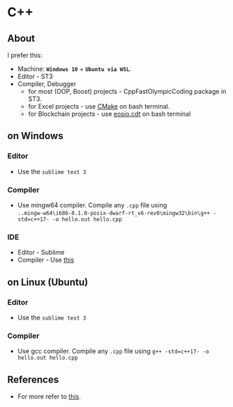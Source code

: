 # C++
## About
I prefer this:
* Machine: **`Windows 10`** + **`Ubuntu via WSL`**.
*	Editor - ST3
* Compiler, Debugger 
	* for most (OOP, Boost) projects - CppFastOlympicCoding package in ST3.
	* for Excel projects - use [CMake](https://github.com/abhi3700/My_Learning-Cpp/blob/master/CMake.md) on bash terminal.
	* for Blockchain projects - use [eosio.cdt](https://github.com/EOSIO/eosio.cdt) on bash terminal

## on Windows
### Editor
* Use the `sublime text 3`

### Compiler
* Use mingw64 compiler. Compile any `.cpp` file using <br/>
`..mingw-w64\i686-8.1.0-posix-dwarf-rt_v6-rev0\mingw32\bin\g++ -std=c++17- -o hello.out hello.cpp`

### IDE
* Editor - Sublime
* Compiler - Use [this](https://github.com/abhi3700/my_coding_toolkit/blob/master/sublime_all.md#cppfastolympiccoding--)

## on Linux (Ubuntu)
### Editor
* Use the `sublime text 3`

### Compiler
* Use gcc compiler. Compile any `.cpp` file using `g++ -std=c++17- -o hello.out hello.cpp`
  

## References
* For more refer to [this](https://github.com/abhi3700/My_Learning-Cpp).
